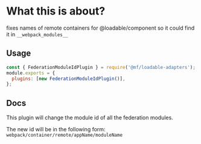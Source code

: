 # What this is about?

fixes names of remote containers for @loadable/component so it could find it in `__webpack_modules__`

## Usage

```javascript
const { FederationModuleIdPlugin } = require('@mf/loadable-adapters');
module.exports = {
  plugins: [new FederationModuleIdPlugin()],
};
```

## Docs

This plugin will change the module id of all the federation modules.

The new id will be in the following form: `webpack/container/remote/appName/moduleName`
